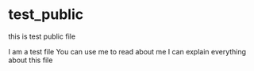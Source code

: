 # test_public
this is test public file


I am a test file
You can use me to read about me
I can explain everything about this file
